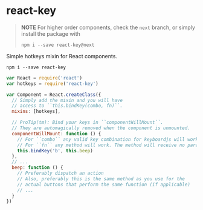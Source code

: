 # react-key

> **NOTE** For higher order components, check the ``next`` branch, or simply install the package with
>
>     npm i --save react-key@next
>

Simple hotkeys mixin for React components.

    npm i --save react-key

```js
var React = require('react')
var hotkeys = require('react-key')

var Component = React.createClass({
  // Simply add the mixin and you will have
  // access to ``this.bindKey(combo, fn)``.
  mixins: [hotkeys],

  // ProTip(tm): Bind your keys in ``componentWillMount``.
  // They are automagically removed when the component is unmounted.
  componentWillMount: function () {
    // For ``combo`` any valid key combination for keyboardjs will work.
    // For ``fn`` any method will work. The method will receive no parameters.
    this.bindKey('b', this.beep)
  },
  // ...
  beep: function () {
    // Preferably dispatch an action
    // Also, preferably this is the same method as you use for the
    // actual buttons that perform the same function (if applicable)
    // ...
  }
})
```
